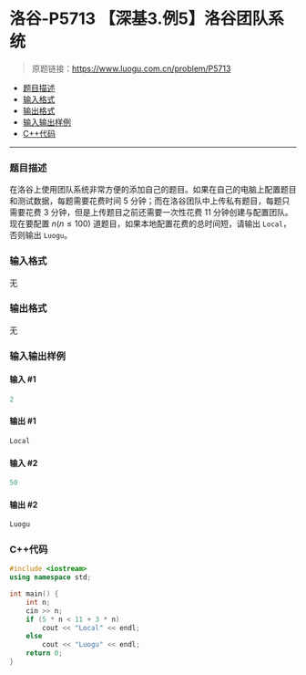 # 洛谷-P5713 【深基3.例5】洛谷团队系统

> 原题链接：https://www.luogu.com.cn/problem/P5713

- [题目描述](#题目描述)
- [输入格式](#输入格式)
- [输出格式](#输出格式)
- [输入输出样例](#输入输出样例)
- [C++代码](#C++代码)

---

### <a name="题目描述">题目描述</a>

在洛谷上使用团队系统非常方便的添加自己的题目。如果在自己的电脑上配置题目和测试数据，每题需要花费时间 5 分钟；而在洛谷团队中上传私有题目，每题只需要花费 3 分钟，但是上传题目之前还需要一次性花费 11 分钟创建与配置团队。现在要配置 $n(n\le100)$ 道题目，如果本地配置花费的总时间短，请输出 `Local`，否则输出 `Luogu`。

### <a name="输入格式">输入格式</a>

无

### <a name="输出格式">输出格式</a>

无

### <a name="输入输出样例">输入输出样例</a>

#### 输入 #1

```c++
2
```

#### 输出 #1

```c++
Local
```

#### 输入 #2

```c++
50
```

#### 输出 #2

```c++
Luogu
```

### <a name="C++代码">C++代码</a>

```c++
#include <iostream>
using namespace std;

int main() {
    int n;
    cin >> n;
    if (5 * n < 11 + 3 * n)
        cout << "Local" << endl;
    else
        cout << "Luogu" << endl;
    return 0;
}
```